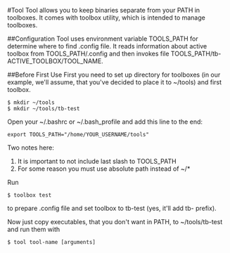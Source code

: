 #Tool
Tool allows you to keep binaries separate from your PATH in toolboxes.
It comes with toolbox utility, which is intended to manage toolboxes.

##Configuration
Tool uses environment variable TOOLS_PATH for determine where to find .config
file. It reads information about active toolbox from TOOLS_PATH/.config and then
invokes file TOOLS_PATH/tb-ACTIVE_TOOLBOX/TOOL_NAME.

##Before First Use
First you need to set up directory for toolboxes (in our example, we'll assume,
that you've decided to place it to ~/tools) and first toolbox.

    $ mkdir ~/tools
    $ mkdir ~/tools/tb-test

Open your ~/.bashrc or ~/.bash_profile and add this line to the end:

    export TOOLS_PATH="/home/YOUR_USERNAME/tools"

Two notes here:
1. It is important to not include last slash to TOOLS_PATH
2. For some reason you must use absolute path instead of ~/*

Run

    $ toolbox test

to prepare .config file and set toolbox to tb-test (yes, it'll add tb- prefix).

Now just copy executables, that you don't want in PATH, to ~/tools/tb-test and
run them with

    $ tool tool-name [arguments]
